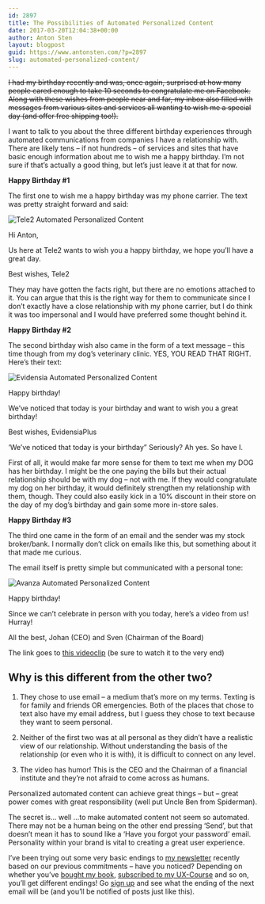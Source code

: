 ```yaml
---
id: 2897
title: The Possibilities of Automated Personalized Content
date: 2017-03-20T12:04:38+00:00
author: Anton Sten
layout: blogpost
guid: https://www.antonsten.com/?p=2897
slug: automated-personalized-content/
---
```

~~I had my birthday recently and was, once again, surprised at how many people cared enough to take 10 seconds to congratulate me on Facebook. Along with these wishes from people near and far, my inbox also filled with messages from various sites and services all wanting to wish me a special day (and offer free shipping too!).~~

I want to talk to you about the three different birthday experiences through automated communications from companies I have a relationship with. There are likely tens &#8211; if not hundreds &#8211; of services and sites that have basic enough information about me to wish me a happy birthday. I’m not sure if that’s actually a good thing, but let’s just leave it at that for now.

**Happy Birthday #1**

The first one to wish me a happy birthday was my phone carrier. The text was pretty straight forward and said:

![Tele2 Automated Personalized Content](../images/Screen-Shot-2017-03-05-at-18.48.25.png)

Hi Anton,

Us here at Tele2 wants to wish you a happy birthday, we hope you’ll have a great day.

Best wishes, Tele2

They may have gotten the facts right, but there are no emotions attached to it. You can argue that this is the right way for them to communicate since I don’t exactly have a close relationship with my phone carrier, but I do think it was too impersonal and I would have preferred some thought behind it.

**Happy Birthday #2**

The second birthday wish also came in the form of a text message &#8211; this time though from my dog’s veterinary clinic. YES, YOU READ THAT RIGHT. Here’s their text:

![Evidensia Automated Personalized Content](../images/Screen-Shot-2017-03-05-at-18.56.33.png)

Happy birthday!

We’ve noticed that today is your birthday and want to wish you a great birthday!

Best wishes, EvidensiaPlus

‘We’ve noticed that today is your birthday” Seriously? Ah yes. So have I.

First of all, it would make far more sense for them to text me when my DOG has her birthday. I might be the one paying the bills but their actual relationship should be with my dog &#8211; not with me. If they would congratulate my dog on her birthday, it would definitely strengthen my relationship with them, though. They could also easily kick in a 10% discount in their store on the day of my dog’s birthday and gain some more in-store sales.

**Happy Birthday #3**

The third one came in the form of an email and the sender was my stock broker/bank. I normally don’t click on emails like this, but something about it that made me curious.

The email itself is pretty simple but communicated with a personal tone:

![Avanza Automated Personalized Content](..images/Screen-Shot-2017-03-05-at-18.59.56.png)

Happy birthday!

Since we can’t celebrate in person with you today, here’s a video from us! Hurray!

All the best, Johan (CEO) and Sven (Chairman of the Board)

The link goes to <a href="https://www.youtube.com/watch?v=UeGHliTsACw&" target="_blank">this videoclip</a> (be sure to watch it to the very end)


## Why is this different from the other two?

1. They chose to use email &#8211; a medium that’s more on my terms. Texting is for family and friends OR emergencies. Both of the places that chose to text also have my email address, but I guess they chose to text because they want to seem personal.

2. Neither of the first two was at all personal as they didn’t have a realistic view of our relationship. Without understanding the basis of the relationship (or even who it is with), it is difficult to connect on any level.

3. The video has humor! This is the CEO and the Chairman of a financial institute and they’re not afraid to come across as humans.

Personalized automated content can achieve great things &#8211; but &#8211; great power comes with great responsibility (well put Uncle Ben from Spiderman).

The secret is… well &#8230;to make automated content not seem so automated. There may not be a human being on the other end pressing ‘Send’, but that doesn’t mean it has to sound like a ‘Have you forgot your password’ email. Personality within your brand is vital to creating a great user experience.

I’ve been trying out some very basic endings to [my newsletter](https://www.antonsten.com/newsletter/) recently based on our previous commitments &#8211; have you noticed? Depending on whether you’ve [bought my book](https://www.antonsten.com/books/user-experiences-matter/), [subscribed to my UX-Course](https://www.antonsten.com/ux-course/) and so on, you’ll get different endings! Go [sign up](https://www.antonsten.com/newsletter/) and see what the ending of the next email will be (and you’ll be notified of posts just like this).

